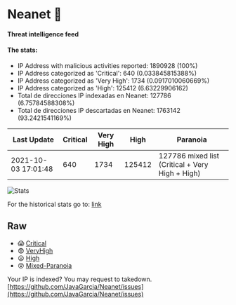# Neanet :hocho:
#### Threat intelligence feed
#### The stats:

- IP Address with malicious activities reported: 1890928 (100%)
- IP Address categorized as 'Critical':  640 (0.033845815388%)
- IP Address categorized as 'Very High':  1734 (0.0917010060669%)
- IP Address categorized as 'High':  125412 (6.63229906162)
- Total de direcciones IP indexadas en Neanet:  127786 (6.75784588308%)
- Total de direcciones IP descartadas en Neanet:  1763142 (93.2421541169%)

| Last Update | Critical | Very High | High | Paranoia |
| --- | --- | --- | --- | --- |
| 2021-10-03 17:01:48 | 640 | 1734 | 125412 | 127786 mixed list (Critical + Very High + High)|

![Stats](https://docs.google.com/spreadsheets/d/e/2PACX-1vSnaNMIXVabIpDJjufMlzH7poXnshF3mgd8Is1g9ytUEzVsP5my4Trn8f-xkoLLQ38xpL3HtmUexLo6/pubchart?oid=501124687&format=image)

For the historical stats go to: [link](/stats.csv)
## Raw
- :scream: [Critical](https://raw.githubusercontent.com/JavaGarcia/Neanet/master/blacklists/neanet_critical.txt)
- :fearful: [VeryHigh](https://raw.githubusercontent.com/JavaGarcia/Neanet/master/blacklists/neanet_veryHigh.txtt)
- :frowning: [High](https://raw.githubusercontent.com/JavaGarcia/Neanet/master/blacklists/neanet_high.txt)
- :dizzy_face: [Mixed-Paranoia](https://raw.githubusercontent.com/JavaGarcia/Neanet/master/blacklists/neanet_all.txt)


Your IP is indexed? You may request to takedown. [https://github.com/JavaGarcia/Neanet/issues](https://github.com/JavaGarcia/Neanet/issues)




















































































































































































































































































































































































































































































































































































































































































































































































































































































































































































































































































































































































































































































































































































































































































































































































































































































































































































































































































































































































































































































































































































































































































































































































































































































































































































































































































































































































































































































































































































































































































































































































































































































































































































































































































































































































































































































































































































































































































































































































































































































































































































































































































































































































































































































































































































































































































































































































































































































































































































































































































































































































































































































































































































































































































































































































































































































































































































































































































































































































































































































































































































































































































































































































































































































































































































































































































































































































































































































































































































































































































































































































































































































































































































































































































































































































































































































































































































































































































































































































































































































































































































































































































































































































































































































































































































































































































































































































































































































































































































































































































































































































































































































































































































































